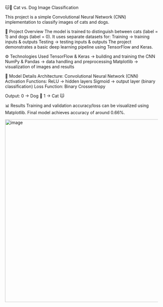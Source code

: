 🐱🐶 Cat vs. Dog Image Classification

This project is a simple Convolutional Neural Network (CNN) implementation to classify images of cats and dogs.

📌 Project Overview
    The model is trained to distinguish between cats (label = 1) and dogs (label = 0).
It uses separate datasets for:
      Training → training inputs & outputs
      Testing → testing inputs & outputs
The project demonstrates a basic deep learning pipeline using TensorFlow and Keras.

⚙️ Technologies Used
      TensorFlow & Keras → building and training the CNN
      NumPy & Pandas → data handling and preprocessing
      Matplotlib → visualization of images and results

🧠 Model Details
      Architecture: Convolutional Neural Network (CNN)
      Activation Functions:
          ReLU → hidden layers
          Sigmoid → output layer (binary classification)
          Loss Function: Binary Crossentropy

Output:
    0 → Dog 🐶
    1 → Cat 🐱

📊 Results
    Training and validation accuracy/loss can be visualized using Matplotlib.
    Final model achieves accuracy of around 0.66%.

<img width="592" height="602" alt="image" src="https://github.com/user-attachments/assets/009f3068-f644-4e51-9b50-07d033f5aabf" />
